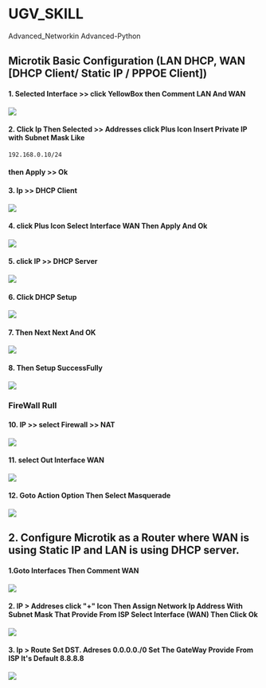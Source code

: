 # UGV_SKILL
Advanced_Networkin Advanced-Python

 ## Microtik Basic Configuration (LAN DHCP, WAN [DHCP Client/ Static IP / PPPOE Client]) 


#### 1. Selected Interface >> click YellowBox then Comment LAN And WAN
<img src="img/2022-11-18 (1).png">

#### 2. Click Ip Then Selected >> Addresses click Plus Icon Insert Private IP with Subnet Mask Like
`` 192.168.0.10/24 `` 
#### then Apply >> Ok



#### 3. Ip >> DHCP Client 

<img src="img/2022-11-18 (2).png">


#### 4. click Plus Icon  Select Interface WAN Then Apply And Ok
<img src="img/2022-11-18 (8).png">

#### 5. click IP >> DHCP Server
<img src="img/2022-11-18 (7).png">

<!-- <img src="img/2022-11-18 (9).png">


<img src="img/2022-11-18 (10).png"> -->


#### 6. Click DHCP Setup 
<img src="img/2022-11-18 (11).png">

#### 7. Then Next Next And OK
<img src="img/2022-11-18 (12).png">


#### 8. Then Setup SuccessFully
<img src="img/2022-11-18 (13).png">



### FireWall Rull
#### 10. IP >> select Firewall >> NAT
<img src="img/2022-11-18 (14).png">

#### 11. select Out Interface WAN 
<img src="img/2022-11-18 (15).png">

#### 12. Goto Action Option Then Select Masquerade
<img src="img/2022-11-18 (16).png">

## 2. Configure Microtik as a Router where WAN is using Static IP and LAN is using DHCP server.

#### 1.Goto Interfaces Then Comment WAN

<img src="img/Day2.png">

#### 2. IP > Addreses click "+" Icon Then Assign Network Ip Address With Subnet Mask That Provide From ISP Select Interface (WAN) Then Click Ok
<img src="img/Dyn2.png">

#### 3. Ip > Route Set DST. Adreses 0.0.0.0./0 Set The GateWay Provide From ISP It's Default   8.8.8.8 

<img src="img/Dyn3.png">



